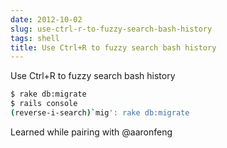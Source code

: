 ```yaml
---
date: 2012-10-02
slug: use-ctrl-r-to-fuzzy-search-bash-history
tags: shell
title: Use Ctrl+R to fuzzy search bash history
---
```


Use Ctrl+R to fuzzy search bash history

```sh
$ rake db:migrate
$ rails console
(reverse-i-search)`mig': rake db:migrate
```

Learned while pairing with @aaronfeng
